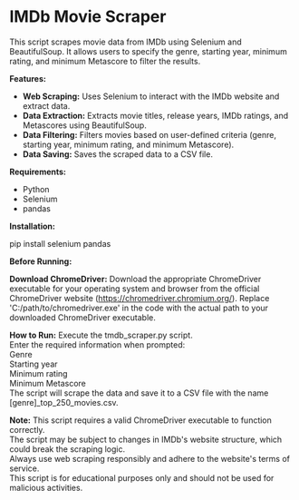 
# IMDb Movie Scraper

This script scrapes movie data from IMDb using Selenium and BeautifulSoup. It allows users to specify the genre, starting year, minimum rating, and minimum Metascore to filter the results.

**Features:**    

- **Web Scraping:** Uses Selenium to interact with the IMDb website and extract data.  
- **Data Extraction:** Extracts movie titles, release years, IMDb ratings, and Metascores using BeautifulSoup.   
- **Data Filtering:** Filters movies based on user-defined criteria (genre, starting year, minimum rating, and minimum Metascore).   
- **Data Saving:** Saves the scraped data to a CSV file.   

**Requirements:**  

- Python   
- Selenium   
- pandas  

**Installation:**

pip install selenium pandas

**Before Running:**

**Download ChromeDriver:**
Download the appropriate ChromeDriver executable for your operating system and browser from the official ChromeDriver website (https://chromedriver.chromium.org/).
Replace 'C:/path/to/chromedriver.exe' in the code with the actual path to your downloaded ChromeDriver executable.

**How to Run:**
Execute the tmdb_scraper.py script.  
Enter the required information when prompted:    
 Genre    
 Starting year    
 Minimum rating  
 Minimum Metascore  
The script will scrape the data and save it to a CSV file with the name [genre]_top_250_movies.csv.

**Note:**
This script requires a valid ChromeDriver executable to function correctly.  
The script may be subject to changes in IMDb's website structure, which could break the scraping logic.  
Always use web scraping responsibly and adhere to the website's terms of service.  
This script is for educational purposes only and should not be used for malicious activities.  
